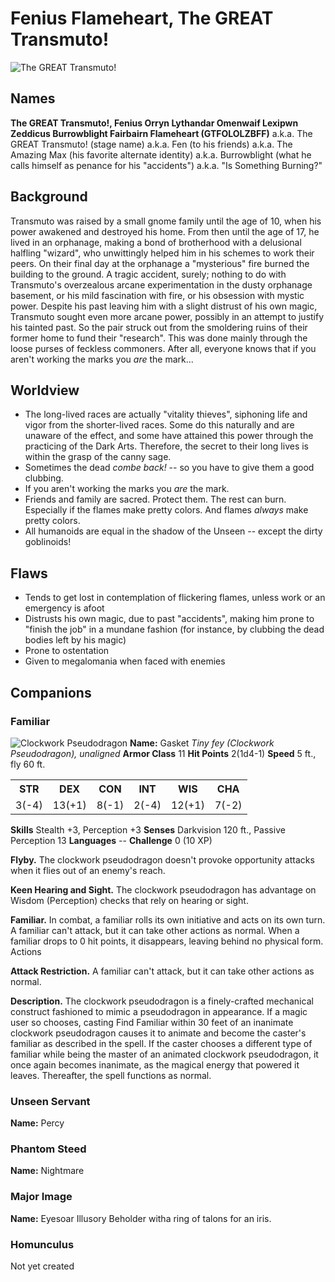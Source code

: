 <!-- TITLE: Fenius Flameheart (A.K.A. The GREAT Transmuto!)-->
<!-- SUBTITLE: A quick summary of Fenius Flameheart -->

# Fenius Flameheart, The GREAT Transmuto!
![The GREAT Transmuto!](https://i.imgur.com/bkGHYzN.jpg)

## Names

**The GREAT Transmuto!, Fenius Orryn Lythandar Omenwaif Lexipwn Zeddicus Burrowblight Fairbairn Flameheart (GTFOLOLZBFF)**
a.k.a. The GREAT Transmuto! (stage name)
a.k.a. Fen (to his friends)
a.k.a. The Amazing Max (his favorite alternate identity)
a.k.a. Burrowblight (what he calls himself as penance for his "accidents")
a.k.a. "Is Something Burning?"


## Background
Transmuto was raised by a small gnome family until the age of 10, when his power awakened and destroyed his home. From then until the age of 17, he lived in an orphanage, making a bond of brotherhood with a delusional halfling "wizard", who unwittingly helped him in his schemes to work their peers. On their final day at the orphanage a "mysterious" fire burned the building to the ground. A tragic accident, surely; nothing to do with Transmuto's overzealous arcane experimentation in the dusty orphanage basement, or his mild fascination with fire, or his obsession with mystic power. Despite his past leaving him with a slight distrust of his own magic, Transmuto sought even more arcane power, possibly in an attempt to justify his tainted past. So the pair struck out from the smoldering ruins of their former home to fund their "research". This was done mainly through the loose purses of feckless commoners. After all, everyone knows that if you aren't working the marks you _are_ the mark...

## Worldview
* The long-lived races are actually "vitality thieves", siphoning life and vigor from the shorter-lived races. Some do this naturally and are unaware of the effect, and some have attained this power through the practicing of the Dark Arts. Therefore, the secret to their long lives is within the grasp of the canny sage.
* Sometimes the dead *combe back!* -- so you have to give them a good clubbing.
* If you aren't working the marks you *are* the mark.
* Friends and family are sacred. Protect them. The rest can burn. Especially if the flames make pretty colors. And flames *always* make pretty colors.
* All humanoids are equal in the shadow of the Unseen -- except the dirty goblinoids!

## Flaws
* Tends to get lost in contemplation of flickering flames, unless work or an emergency is afoot
* Distrusts his own magic, due to past "accidents", making him prone to "finish the job" in a mundane fashion (for instance, by clubbing the dead bodies left by his magic)
 * Prone to ostentation
* Given to megalomania when faced with enemies

## Companions
### Familiar
![Clockwork Pseudodragon](https://i.imgur.com/TNyuKhv.png)
**Name:** Gasket
*Tiny fey (Clockwork Pseudodragon), unaligned*
**Armor Class** 11
**Hit Points** 2(1d4-1)
**Speed** 5 ft., fly 60 ft.

<table>
  <tr>
    <th>STR</th>
    <th>DEX</th>
    <th>CON</th>
    <th>INT</th>
    <th>WIS</th>
    <th>CHA</th>
  </tr>
  <tr>
    <td>3(-4)</td>
    <td>13(+1)</td>
    <td>8(-1)</td>
    <td>2(-4)</td>
    <td>12(+1)</td>
    <td>7(-2)</td>
  </tr>
</table>




**Skills** Stealth +3, Perception +3
**Senses** Darkvision 120 ft., Passive Perception 13
**Languages** --
**Challenge** 0 (10 XP)

**Flyby.** The clockwork pseudodragon doesn't provoke opportunity attacks when it flies out of an enemy's reach.

**Keen Hearing and Sight.** The clockwork pseudodragon has advantage on Wisdom (Perception) checks that rely on hearing or sight.

**Familiar.** In combat, a familiar rolls its own initiative and acts on its own turn. A familiar can't attack, but it can take other actions as normal. When a familiar drops to 0 hit points, it disappears, leaving behind no physical form.
Actions

**Attack Restriction.** A familiar can't attack, but it can take other actions as normal.

**Description.**
The clockwork pseudodragon is a finely-crafted mechanical construct fashioned to mimic a pseudodragon in appearance. If a magic user so chooses, casting Find Familiar within 30 feet of an inanimate clockwork pseudodragon causes it to animate and become the caster's familiar as described in the spell. If the caster chooses a different type of familiar while being the master of an animated clockwork pseudodragon, it once again becomes inanimate, as the magical energy that powered it leaves. Thereafter, the spell functions as normal.

### Unseen Servant
**Name:** Percy
### Phantom Steed
**Name:** Nightmare
### Major Image
**Name:** Eyesoar
Illusory Beholder witha ring of talons for an iris.
### Homunculus
Not yet created